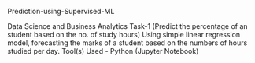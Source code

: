 Prediction-using-Supervised-ML

Data Science and Business Analytics Task-1 (Predict the percentage of an student based on the no. of study hours) Using simple linear regression model, 
forecasting the marks of a student based on the numbers of hours studied per day. Tool(s) Used - Python (Jupyter Notebook)

